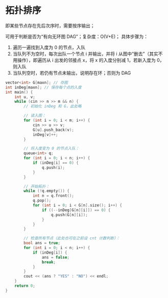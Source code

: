 # 拓扑排序

即某些节点存在先后次序时，需要按序输出；

可用于判断是否为“有向无环图 DAG”；复杂度：O(V+E)；
具体步骤为：

1. 遍历一遍找到入度为 0 的节点，入队
2. 当队列不为空时，每次出队一个节点 i 并输出，并将 i 从图中“删去”（其实不用操作），即遍历从 i 出发的邻接点 x，将 x 的入度分别减 1，若新入度为 0，则入队
3. 当队列空时，若仍有节点未输出，说明存在环；否则为 DAG

```C++
vector<int> G[maxn]; // 存图
int inDeg[maxn]; // 保存每个点的入度
int main() {
	int u, v;
	while (cin >> n >> m && n) {
		// 初始化 inDeg 和 G，此处略

        // 读入图：
		for (int i = 0; i < m; i++) {
			cin >> u >> v;
			G[u].push_back(v);
			inDeg[v]++;
		}

        // 将入度变为 0 的节点入队：
		queue<int> q;
		for (int i = 0; i < n; i++) {
			if (inDeg[i] == 0) {
				q.push(i);
			}
		}

        // 开始拓扑：
		while (!q.empty()) {
			int n = q.front();
			q.pop();
			for (int i = 0; i < G[n].size(); i++) {
				if ((--inDeg[G[n][i]]) == 0) {
					q.push(G[n][i]);
				}
			}
		}

        // 检查所有节点（此处也可在之前设 cnt 计数判断）：
		bool ans = true;
		for (int i = 0; i < n; i++) {
			if (inDeg[i]) {
				ans = false;
				break;
			}
		}
		cout << (ans ? "YES" : "NO") << endl;		
	}
	return 0;
}
